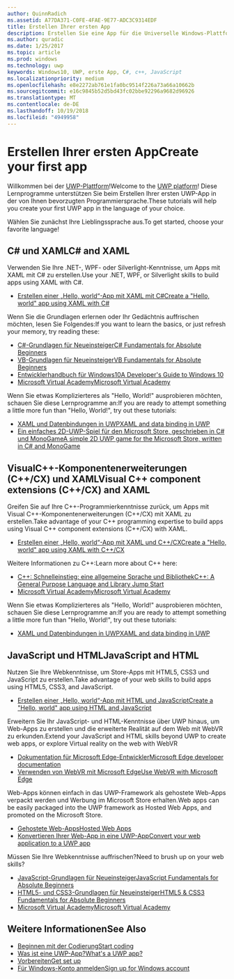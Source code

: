 ```yaml
---
author: QuinnRadich
ms.assetid: A77DA371-C0FE-4FAE-9E77-ADC3C9314EDF
title: Erstellen Ihrer ersten App
description: Erstellen Sie eine App für die Universelle Windows-Plattform (UWP) für Windows10 mithilfe Ihrer bevorzugten Programmiersprache.
ms.author: quradic
ms.date: 1/25/2017
ms.topic: article
ms.prod: windows
ms.technology: uwp
keywords: Windows10, UWP, erste App, C#, c++, JavaScript
ms.localizationpriority: medium
ms.openlocfilehash: e8e2272ab761e1fa0bc9514f226a73a66a10662b
ms.sourcegitcommit: e16c9845b52d5bd43fc02bbe92296a9682d96926
ms.translationtype: MT
ms.contentlocale: de-DE
ms.lasthandoff: 10/19/2018
ms.locfileid: "4949958"
---
```

# <a name="create-your-first-app"></a><span data-ttu-id="34d3f-104">Erstellen Ihrer ersten App</span><span class="sxs-lookup"><span data-stu-id="34d3f-104">Create your first app</span></span>

<span data-ttu-id="34d3f-105">Willkommen bei der [UWP-Plattform](universal-application-platform-guide.md)!</span><span class="sxs-lookup"><span data-stu-id="34d3f-105">Welcome to the [UWP platform](universal-application-platform-guide.md)!</span></span> <span data-ttu-id="34d3f-106">Diese Lernprogramme unterstützen Sie beim Erstellen Ihrer ersten UWP-App in der von Ihnen bevorzugten Programmiersprache.</span><span class="sxs-lookup"><span data-stu-id="34d3f-106">These tutorials will help you create your first UWP app in the language of your choice.</span></span>

<span data-ttu-id="34d3f-107">Wählen Sie zunächst Ihre Lieblingssprache aus.</span><span class="sxs-lookup"><span data-stu-id="34d3f-107">To get started, choose your favorite language!</span></span>

## <a name="c-and-xaml"></a><span data-ttu-id="34d3f-108">C# und XAML</span><span class="sxs-lookup"><span data-stu-id="34d3f-108">C# and XAML</span></span>

<span data-ttu-id="34d3f-109">Verwenden Sie Ihre .NET-, WPF- oder Silverlight-Kenntnisse, um Apps mit XAML mit C# zu erstellen.</span><span class="sxs-lookup"><span data-stu-id="34d3f-109">Use your .NET, WPF, or Silverlight skills to build apps using XAML with C#.</span></span>

* [<span data-ttu-id="34d3f-110">Erstellen einer „Hello, world“-App mit XAML mit C#</span><span class="sxs-lookup"><span data-stu-id="34d3f-110">Create a "Hello, world" app using XAML with C#</span></span>](create-a-hello-world-app-xaml-universal.md)

<span data-ttu-id="34d3f-111">Wenn Sie die Grundlagen erlernen oder Ihr Gedächtnis auffrischen möchten, lesen Sie Folgendes:</span><span class="sxs-lookup"><span data-stu-id="34d3f-111">If you want to learn the basics, or just refresh your memory, try reading these:</span></span>

* [<span data-ttu-id="34d3f-112">C#-Grundlagen für Neueinsteiger</span><span class="sxs-lookup"><span data-stu-id="34d3f-112">C# Fundamentals for Absolute Beginners</span></span>](https://go.microsoft.com/fwlink/?linkid=850801)
* [<span data-ttu-id="34d3f-113">VB-Grundlagen für Neueinsteiger</span><span class="sxs-lookup"><span data-stu-id="34d3f-113">VB Fundamentals for Absolute Beginners</span></span>](https://go.microsoft.com/fwlink/?linkid=850802)
* [<span data-ttu-id="34d3f-114">Entwicklerhandbuch für Windows10</span><span class="sxs-lookup"><span data-stu-id="34d3f-114">A Developer's Guide to Windows 10</span></span>](https://go.microsoft.com/fwlink/?linkid=850804)
* [<span data-ttu-id="34d3f-115">Microsoft Virtual Academy</span><span class="sxs-lookup"><span data-stu-id="34d3f-115">Microsoft Virtual Academy</span></span>](http://www.microsoftvirtualacademy.com/)

<span data-ttu-id="34d3f-116">Wenn Sie etwas Komplizierteres als "Hello, World!" ausprobieren möchten, schauen Sie diese Lernprogramme an:</span><span class="sxs-lookup"><span data-stu-id="34d3f-116">If you are ready to attempt something a little more fun than "Hello, World!", try out these tutorials:</span></span>

* [<span data-ttu-id="34d3f-117">XAML und Datenbindungen in UWP</span><span class="sxs-lookup"><span data-stu-id="34d3f-117">XAML and data binding in UWP</span></span>](xaml-basics-intro.md)
* [<span data-ttu-id="34d3f-118">Ein einfaches 2D-UWP-Spiel für den Microsoft Store, geschrieben in C# und MonoGame</span><span class="sxs-lookup"><span data-stu-id="34d3f-118">A simple 2D UWP game for the Microsoft Store, written in C# and MonoGame</span></span>](get-started-tutorial-game-mg2d.md)


## <a name="visual-c-component-extensions-ccx-and-xaml"></a><span data-ttu-id="34d3f-119">VisualC++-Komponentenerweiterungen (C++/CX) und XAML</span><span class="sxs-lookup"><span data-stu-id="34d3f-119">Visual C++ component extensions (C++/CX) and XAML</span></span>

<span data-ttu-id="34d3f-120">Greifen Sie auf Ihre C++-Programmierkenntnisse zurück, um Apps mit Visual C++-Komponentenerweiterungen (C++/CX) mit XAML zu erstellen.</span><span class="sxs-lookup"><span data-stu-id="34d3f-120">Take advantage of your C++ programming expertise to build apps using Visual C++ component extensions (C++/CX) with XAML.</span></span>

* [<span data-ttu-id="34d3f-121">Erstellen einer „Hello, world“-App mit XAML und C++/CX</span><span class="sxs-lookup"><span data-stu-id="34d3f-121">Create a "Hello, world" app using XAML with C++/CX</span></span>](create-a-basic-windows-10-app-in-cpp.md)

<span data-ttu-id="34d3f-122">Weitere Informationen zu C++:</span><span class="sxs-lookup"><span data-stu-id="34d3f-122">Learn more about C++ here:</span></span>

* [<span data-ttu-id="34d3f-123">C++: Schnelleinstieg: eine allgemeine Sprache und Bibliothek</span><span class="sxs-lookup"><span data-stu-id="34d3f-123">C++: A General Purpose Language and Library Jump Start</span></span>](http://www.microsoftvirtualacademy.com/training-courses/c-a-general-purpose-language-and-library-jump-start)
* [<span data-ttu-id="34d3f-124">Microsoft Virtual Academy</span><span class="sxs-lookup"><span data-stu-id="34d3f-124">Microsoft Virtual Academy</span></span>](http://go.microsoft.com/fwlink/p/?LinkID=389916)

<span data-ttu-id="34d3f-125">Wenn Sie etwas Komplizierteres als "Hello, World!" ausprobieren möchten, schauen Sie diese Lernprogramme an:</span><span class="sxs-lookup"><span data-stu-id="34d3f-125">If you are ready to attempt something a little more fun than "Hello, World!", try out these tutorials:</span></span>

* [<span data-ttu-id="34d3f-126">XAML und Datenbindungen in UWP</span><span class="sxs-lookup"><span data-stu-id="34d3f-126">XAML and data binding in UWP</span></span>](xaml-basics-intro.md)

## <a name="javascript-and-html"></a><span data-ttu-id="34d3f-127">JavaScript und HTML</span><span class="sxs-lookup"><span data-stu-id="34d3f-127">JavaScript and HTML</span></span>

<span data-ttu-id="34d3f-128">Nutzen Sie Ihre Webkenntnisse, um Store-Apps mit HTML5, CSS3 und JavaScript zu erstellen.</span><span class="sxs-lookup"><span data-stu-id="34d3f-128">Take advantage of your web skills to build apps using HTML5, CSS3, and JavaScript.</span></span>

* [<span data-ttu-id="34d3f-129">Erstellen einer „Hello, world“-App mit HTML und JavaScript</span><span class="sxs-lookup"><span data-stu-id="34d3f-129">Create a "Hello, world" app using HTML and JavaScript</span></span>](create-a-hello-world-app-js-uwp.md)

<span data-ttu-id="34d3f-130">Erweitern Sie Ihr JavaScript- und HTML-Kenntnisse über UWP hinaus, um Web-Apps zu erstellen und die erweiterte Realität auf dem Web mit WebVR zu erkunden.</span><span class="sxs-lookup"><span data-stu-id="34d3f-130">Extend your JavaScript and HTML skills beyond UWP to create web apps, or explore Virtual reality on the web with WebVR</span></span>

* [<span data-ttu-id="34d3f-131">Dokumentation für Microsoft Edge-Entwickler</span><span class="sxs-lookup"><span data-stu-id="34d3f-131">Microsoft Edge developer documentation</span></span>](https://docs.microsoft.com/microsoft-edge/)
* [<span data-ttu-id="34d3f-132">Verwenden von WebVR mit Microsoft Edge</span><span class="sxs-lookup"><span data-stu-id="34d3f-132">Use WebVR with Microsoft Edge</span></span>](https://docs.microsoft.com/en-us/microsoft-edge/webvr/)

<span data-ttu-id="34d3f-133">Web-Apps können einfach in das UWP-Framework als gehostete Web-Apps verpackt werden und Werbung im Microsoft Store erhalten.</span><span class="sxs-lookup"><span data-stu-id="34d3f-133">Web apps can be easily packaged into the UWP framework as Hosted Web Apps, and promoted on the Microsoft Store.</span></span>

* [<span data-ttu-id="34d3f-134">Gehostete Web-Apps</span><span class="sxs-lookup"><span data-stu-id="34d3f-134">Hosted Web Apps</span></span>](https://developer.microsoft.com/windows/bridges/hosted-web-apps)
* [<span data-ttu-id="34d3f-135">Konvertieren Ihrer Web-App in eine UWP-App</span><span class="sxs-lookup"><span data-stu-id="34d3f-135">Convert your web application to a UWP app</span></span>](../porting/hwa-create-windows.md)

<span data-ttu-id="34d3f-136">Müssen Sie Ihre Webkenntnisse auffrischen?</span><span class="sxs-lookup"><span data-stu-id="34d3f-136">Need to brush up on your web skills?</span></span>

* [<span data-ttu-id="34d3f-137">JavaScript-Grundlagen für Neueinsteiger</span><span class="sxs-lookup"><span data-stu-id="34d3f-137">JavaScript Fundamentals for Absolute Beginners</span></span>](http://www.microsoftvirtualacademy.com/training-courses/javascript-fundamentals-for-absolute-beginners)
* [<span data-ttu-id="34d3f-138">HTML5- und CSS3-Grundlagen für Neueinsteiger</span><span class="sxs-lookup"><span data-stu-id="34d3f-138">HTML5 & CSS3 Fundamentals for Absolute Beginners</span></span>](http://www.microsoftvirtualacademy.com/training-courses/html5-css3-fundamentals-development-for-absolute-beginners)
* [<span data-ttu-id="34d3f-139">Microsoft Virtual Academy</span><span class="sxs-lookup"><span data-stu-id="34d3f-139">Microsoft Virtual Academy</span></span>](http://go.microsoft.com/fwlink/p/?LinkID=389916)

## <a name="see-also"></a><span data-ttu-id="34d3f-140">Weitere Informationen</span><span class="sxs-lookup"><span data-stu-id="34d3f-140">See Also</span></span>

* [<span data-ttu-id="34d3f-141">Beginnen mit der Codierung</span><span class="sxs-lookup"><span data-stu-id="34d3f-141">Start coding</span></span>](create-uwp-apps.md)
* [<span data-ttu-id="34d3f-142">Was ist eine UWP-App?</span><span class="sxs-lookup"><span data-stu-id="34d3f-142">What's a UWP app?</span></span>](universal-application-platform-guide.md)
* [<span data-ttu-id="34d3f-143">Vorbereiten</span><span class="sxs-lookup"><span data-stu-id="34d3f-143">Get set up</span></span>](get-set-up.md)
* [<span data-ttu-id="34d3f-144">Für Windows-Konto anmelden</span><span class="sxs-lookup"><span data-stu-id="34d3f-144">Sign up for Windows account</span></span>](sign-up.md)

